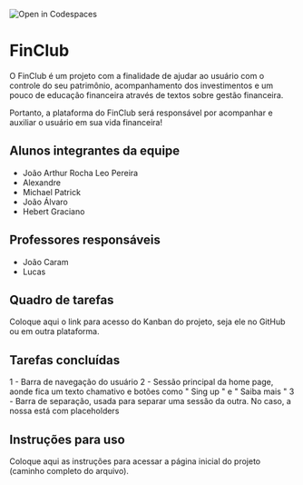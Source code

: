 ![Open in Codespaces](https://classroom.github.com/assets/open-in-codespaces-abfff4d4e15f9e1bd8274d9a39a0befe03a0632bb0f153d0ec72ff541cedbe34.svg)
# FinClub

O FinClub é um projeto com a finalidade de ajudar ao usuário com o controle do seu patrimônio, acompanhamento dos investimentos e um pouco de educação financeira através de textos sobre gestão financeira.

Portanto, a plataforma do FinClub será responsável por acompanhar e auxiliar o usuário em sua vida financeira!

## Alunos integrantes da equipe

* João Arthur Rocha Leo Pereira
* Alexandre
* Michael Patrick
* João Álvaro
* Hebert Graciano

## Professores responsáveis

* João Caram
* Lucas

## Quadro de tarefas
Coloque aqui o link para acesso do Kanban do projeto, seja ele no GitHub ou em outra plataforma.


## Tarefas concluídas

1 - Barra de navegação do usuário
2 - Sessão principal da home page, aonde fica um texto chamativo e botões como " Sing up " e " Saiba mais "
3 - Barra de separação, usada para separar uma sessão da outra. No caso, a nossa está com placeholders

## Instruções para uso
Coloque aqui as instruções para acessar a página inicial do projeto (caminho completo do arquivo).
